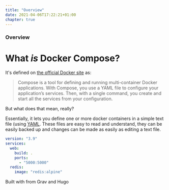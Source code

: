 ```yaml
---
title: "Overview"
date: 2021-04-06T17:22:21+01:00
chapter: true
---
```


### Overview

# What _is_ Docker Compose?

It's defined on [the official Docker site](https://docs.docker.com/compose/) as: 

> Compose is a tool for defining and running multi-container Docker applications. With Compose, you use a YAML file to configure your application’s services. Then, with a single command, you create and start all the services from your configuration.

But what does that mean, really?

Essentially, it lets you define one or more docker containers in a simple text file (using [YAML](https://en.wikipedia.org/wiki/YAML#:~:text=YAML%20(a%20recursive%20acronym%20for,is%20being%20stored%20or%20transmitted.)). These files are easy to read and understand, they can be easily backed up and changes can be made as easily as editing a text file.

```yaml
version: "3.9"
services:
  web:
    build: .
    ports:
      - "5000:5000"
  redis:
    image: "redis:alpine"
```

Built with <i class="fas fa-heart"></i> from Grav and Hugo
